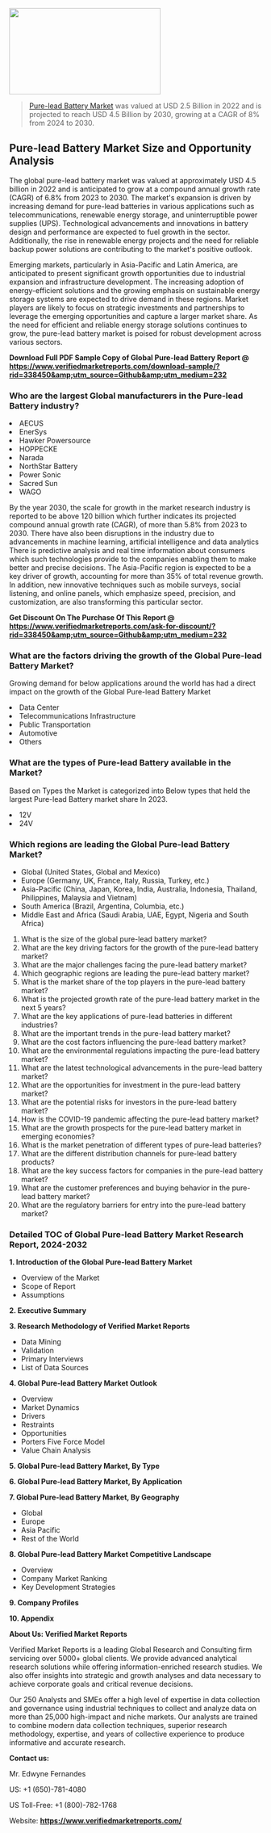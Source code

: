 
<img src="https://ffe5etoiles.com/wp-content/uploads/2024/12/MST1-300x171.png" alt="" width="300" height="171" class="alignnone size-medium wp-image-20088" /><blockquote><p><p><a href="https://www.verifiedmarketreports.com/download-sample/?rid=338450&utm_source=Github&utm_medium=232" target="_blank">Pure-lead Battery Market</a> was valued at USD 2.5 Billion in 2022 and is projected to reach USD 4.5 Billion by 2030, growing at a CAGR of 8% from 2024 to 2030.</p></blockquote><p><h2>Pure-lead Battery Market Size and Opportunity Analysis</h2><p>The global pure-lead battery market was valued at approximately USD 4.5 billion in 2022 and is anticipated to grow at a compound annual growth rate (CAGR) of 6.8% from 2023 to 2030. The market's expansion is driven by increasing demand for pure-lead batteries in various applications such as telecommunications, renewable energy storage, and uninterruptible power supplies (UPS). Technological advancements and innovations in battery design and performance are expected to fuel growth in the sector. Additionally, the rise in renewable energy projects and the need for reliable backup power solutions are contributing to the market's positive outlook.</p><p>Emerging markets, particularly in Asia-Pacific and Latin America, are anticipated to present significant growth opportunities due to industrial expansion and infrastructure development. The increasing adoption of energy-efficient solutions and the growing emphasis on sustainable energy storage systems are expected to drive demand in these regions. Market players are likely to focus on strategic investments and partnerships to leverage the emerging opportunities and capture a larger market share. As the need for efficient and reliable energy storage solutions continues to grow, the pure-lead battery market is poised for robust development across various sectors.</p></p><p class=""><strong>Download Full PDF Sample Copy of Global Pure-lead Battery Report @ <a href="https://www.verifiedmarketreports.com/download-sample/?rid=338450&amp;utm_source=Github&amp;utm_medium=232" target="_blank">https://www.verifiedmarketreports.com/download-sample/?rid=338450&amp;utm_source=Github&amp;utm_medium=232</a></strong></p><h3 id="" class="">Who are the largest Global manufacturers in the Pure-lead Battery industry?</h3><p><li>AECUS</li><li> EnerSys</li><li> Hawker Powersource</li><li> HOPPECKE</li><li> Narada</li><li> NorthStar Battery</li><li> Power Sonic</li><li> Sacred Sun</li><li> WAGO</li></p><div class=""><div class="" dir="" data-message-author-role="" data-message-id="" data-message-model-slug=""><div class=""><div class=""><div class=""><div class="" dir="" data-message-author-role="" data-message-id="" data-message-model-slug=""><div class=""><div class=""><p>By the year 2030, the scale for growth in the market research industry is reported to be above 120 billion which further indicates its projected compound annual growth rate (CAGR), of more than 5.8% from 2023 to 2030. There have also been disruptions in the industry due to advancements in machine learning, artificial intelligence and data analytics There is predictive analysis and real time information about consumers which such technologies provide to the companies enabling them to make better and precise decisions. The Asia-Pacific region is expected to be a key driver of growth, accounting for more than 35% of total revenue growth. In addition, new innovative techniques such as mobile surveys, social listening, and online panels, which emphasize speed, precision, and customization, are also transforming this particular sector.</p><p><strong>Get Discount On The Purchase Of This Report @&nbsp; <a href="https://www.verifiedmarketreports.com/ask-for-discount/?rid=338450&amp;utm_source=Github&amp;utm_medium=232" target="_blank">https://www.verifiedmarketreports.com/ask-for-discount/?rid=338450&amp;utm_source=Github&amp;utm_medium=232</a></strong></p></div></div></div></div></div></div></div></div><h3 id="" class="">What are the factors driving the growth of the Global Pure-lead Battery Market?</h3><p id="" class="">Growing demand for below applications around the world has had a direct impact on the growth of the Global Pure-lead Battery Market</p><p id="" class=""><li>Data Center</li><li> Telecommunications Infrastructure</li><li> Public Transportation</li><li> Automotive</li><li> Others</li></p><h3 id="" class="">What are the types of Pure-lead Battery available in the Market?</h3><p id="" class="">Based on Types the Market is categorized into Below types that held the largest Pure-lead Battery market share In 2023.</p><p id="" class=""><li>12V</li><li> 24V</li></p><h3 id="" class="">Which regions are leading the Global Pure-lead Battery Market?</h3><ul><li>Global (United States, Global and Mexico)</li><li>Europe (Germany, UK, France, Italy, Russia, Turkey, etc.)</li><li>Asia-Pacific (China, Japan, Korea, India, Australia, Indonesia, Thailand, Philippines, Malaysia and Vietnam)</li><li>South America (Brazil, Argentina, Columbia, etc.)</li><li>Middle East and Africa (Saudi Arabia, UAE, Egypt, Nigeria and South Africa)</li></ul><p><ol> <li>What is the size of the global pure-lead battery market?</li> <li>What are the key driving factors for the growth of the pure-lead battery market?</li> <li>What are the major challenges facing the pure-lead battery market?</li> <li>Which geographic regions are leading the pure-lead battery market?</li> <li>What is the market share of the top players in the pure-lead battery market?</li> <li>What is the projected growth rate of the pure-lead battery market in the next 5 years?</li> <li>What are the key applications of pure-lead batteries in different industries?</li> <li>What are the important trends in the pure-lead battery market?</li> <li>What are the cost factors influencing the pure-lead battery market?</li> <li>What are the environmental regulations impacting the pure-lead battery market?</li> <li>What are the latest technological advancements in the pure-lead battery market?</li> <li>What are the opportunities for investment in the pure-lead battery market?</li> <li>What are the potential risks for investors in the pure-lead battery market?</li> <li>How is the COVID-19 pandemic affecting the pure-lead battery market?</li> <li>What are the growth prospects for the pure-lead battery market in emerging economies?</li> <li>What is the market penetration of different types of pure-lead batteries?</li> <li>What are the different distribution channels for pure-lead battery products?</li> <li>What are the key success factors for companies in the pure-lead battery market?</li> <li>What are the customer preferences and buying behavior in the pure-lead battery market?</li> <li>What are the regulatory barriers for entry into the pure-lead battery market?</li></ol></p><h3 id="" class="">Detailed TOC of Global Pure-lead Battery Market Research Report, 2024-2032</h3><p id="" class=""><strong>1. Introduction of the Global Pure-lead Battery Market</strong></p><ul><li>Overview of the Market</li><li>Scope of Report</li><li>Assumptions</li></ul><p id="" class=""><strong>2. Executive Summary</strong></p><p id="" class=""><strong>3. Research Methodology of&nbsp;Verified Market Reports</strong></p><ul><li>Data Mining</li><li>Validation</li><li>Primary Interviews</li><li>List of Data Sources</li></ul><p id="" class=""><strong>4. Global Pure-lead Battery Market Outlook</strong></p><ul><li>Overview</li><li>Market Dynamics</li><li>Drivers</li><li>Restraints</li><li>Opportunities</li><li>Porters Five Force Model</li><li>Value Chain Analysis</li></ul><p id="" class=""><strong>5. Global Pure-lead Battery Market, By&nbsp;Type</strong></p><p id="" class=""><strong>6. Global Pure-lead Battery Market, By Application</strong></p><p id="" class=""><strong>7. Global Pure-lead Battery Market, By Geography</strong></p><ul><li>Global</li><li>Europe</li><li>Asia Pacific</li><li>Rest of the World</li></ul><p id="" class=""><strong>8. Global Pure-lead Battery Market Competitive Landscape</strong></p><ul><li>Overview</li><li>Company Market Ranking</li><li>Key Development Strategies</li></ul><p id="" class=""><strong>9. Company Profiles</strong></p><p id="" class=""><strong>10. Appendix</strong></p><p id="" class=""><strong>About Us: Verified Market Reports</strong></p><p id="" class="">Verified Market Reports is a leading Global Research and Consulting firm servicing over 5000+ global clients. We provide advanced analytical research solutions while offering information-enriched research studies. We also offer insights into strategic and growth analyses and data necessary to achieve corporate goals and critical revenue decisions.</p><p id="" class="">Our 250 Analysts and SMEs offer a high level of expertise in data collection and governance using industrial techniques to collect and analyze data on more than 25,000 high-impact and niche markets. Our analysts are trained to combine modern data collection techniques, superior research methodology, expertise, and years of collective experience to produce informative and accurate research.</p><p id="" class=""><strong>Contact us:</strong></p><p id="" class="">Mr. Edwyne Fernandes</p><p id="" class="">US: +1 (650)-781-4080</p><p id="" class="">US Toll-Free: +1 (800)-782-1768</p><p id="" class="">Website: <a target="" data-test-app-aware-link=""><strong>https://www.verifiedmarketreports.com/</strong></a></p>
